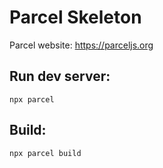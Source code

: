 # Parcel Skeleton

Parcel website: https://parceljs.org

## Run dev server:
`npx parcel`

## Build:
`npx parcel build`